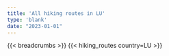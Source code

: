 ```yaml
---
title: 'All hiking routes in LU'
type: 'blank'
date: "2023-01-01"
---
```


{{< breadcrumbs >}}
{{< hiking_routes country=LU >}}
